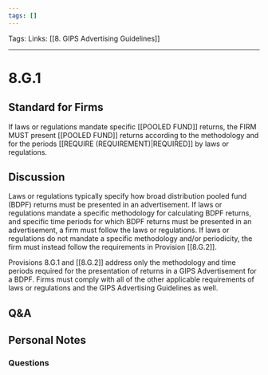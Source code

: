```yaml
---
tags: []
---
```

Tags:
Links: [[8. GIPS Advertising Guidelines]]
___
# 8.G.1
## Standard for Firms
If laws or regulations mandate specific [[POOLED FUND]] returns, the FIRM MUST present [[POOLED FUND]] returns according to the methodology and for the periods [[REQUIRE (REQUIREMENT)|REQUIRED]] by laws or regulations.
## Discussion
Laws or regulations typically specify how broad distribution pooled fund (BDPF) returns must be presented in an advertisement. If laws or regulations mandate a specific methodology for calculating BDPF returns, and specific time periods for which BDPF returns must be presented in an advertisement, a firm must follow the laws or regulations. If laws or regulations do not mandate a specific methodology and/or periodicity, the firm must instead follow the requirements in Provision [[8.G.2]].

Provisions 8.G.1 and [[8.G.2]] address only the methodology and time periods required for the presentation of returns in a GIPS Advertisement for a BDPF. Firms must comply with all of the other applicable requirements of laws or regulations and the GIPS Advertising Guidelines as well.
## Q&A

## Personal Notes

### Questions